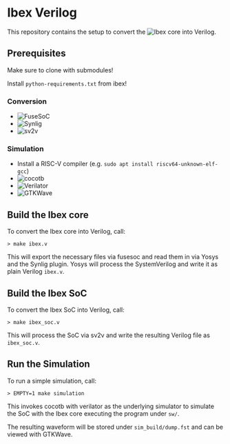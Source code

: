 
# Ibex Verilog

This repository contains the setup to convert the ![Ibex core](https://github.com/lowRISC/ibex) into Verilog.

## Prerequisites

Make sure to clone with submodules!

Install `python-requirements.txt` from ibex!

### Conversion

- ![FuseSoC](https://github.com/olofk/fusesoc)
- ![Synlig](https://github.com/chipsalliance/synlig)
- ![sv2v](https://github.com/zachjs/sv2v)

### Simulation

- Install a RISC-V compiler (e.g. `sudo apt install riscv64-unknown-elf-gcc`)
- ![cocotb](https://github.com/cocotb/cocotb)
- ![Verilator](https://github.com/verilator/verilator)
- ![GTKWave](https://github.com/gtkwave/gtkwave)

## Build the Ibex core

To convert the Ibex core into Verilog, call:

	> make ibex.v

This will export the necessary files via fusesoc and read them in via Yosys and the Synlig plugin. Yosys will process the SystemVerilog and write it as plain Verilog `ibex.v`.

## Build the Ibex SoC

To convert the Ibex SoC into Verilog, call:

	> make ibex_soc.v

This will process the SoC via sv2v and write the resulting Verilog file as `ibex_soc.v`.

## Run the Simulation

To run a simple simulation, call:

	> EMPTY=1 make simulation

This invokes cocotb with verilator as the underlying simulator to simulate the SoC with the Ibex core executing the program under `sw/`.

The resulting waveform will be stored under `sim_build/dump.fst` and can be viewed with GTKWave.